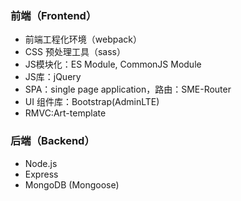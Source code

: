 ### 前端（Frontend）

- 前端工程化环境（webpack）
- CSS 预处理工具（sass）
- JS模块化：ES Module, CommonJS Module
- JS库：jQuery
- SPA：single page application，路由：SME-Router
- UI 组件库：Bootstrap(AdminLTE)
- RMVC:Art-template

### 后端（Backend）

- Node.js
- Express
- MongoDB (Mongoose)